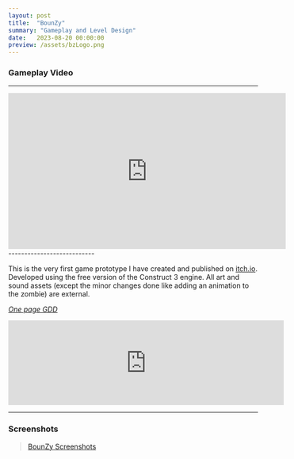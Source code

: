 ```yaml
---
layout: post
title:  "BounZy"
summary: "Gameplay and Level Design"
date:   2023-08-20 00:00:00
preview: /assets/bzLogo.png
---
```

### Gameplay Video
---------------------------
<iframe width="560" height="315" src="https://www.youtube.com/embed/GCEQFLVNEa8?si=iZXPhJ1JKPy0lYMH" title="YouTube video player" frameborder="0" allow="accelerometer; autoplay; clipboard-write; encrypted-media; gyroscope; picture-in-picture; web-share" allowfullscreen></iframe>
---------------------------

This is the very first game prototype I have created and published on [itch.io](https://htramu.itch.io/bounzy). Developed using the free version of the Construct 3 engine. All art and sound assets (except the minor changes done like adding an animation to the zombie) are external.



*[One page GDD](/assets/BounZy_one_page_GDD.pdf)*

<iframe frameborder="0" src="https://itch.io/embed/2018236?border_width=3" width="556" height="171"><a href="https://htramu.itch.io/bounzy">BounZy by Umarth</a></iframe>

---------------------------
### Screenshots

<blockquote class="imgur-embed-pub" lang="en" data-id="a/Ro6xCel" data-context="false" ><a href="//imgur.com/a/Ro6xCel">BounZy Screenshots</a></blockquote><script async src="//s.imgur.com/min/embed.js" charset="utf-8"></script>